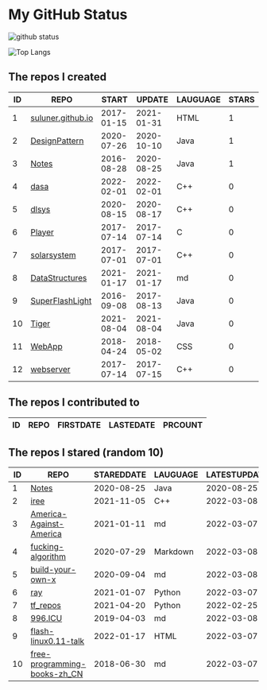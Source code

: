 # My GitHub Status

<img src="https://github-readme-stats-1.yihong0618.vercel.app/api?username=ThaddeusJiang&show_icons=true&&&hide_title=true&count_private=true" alt="github status" />

![Top Langs](https://github-readme-stats-1.yihong0618.vercel.app/api/top-langs/?username=ThaddeusJiang&layout=compact)

<!--START_SECTION:my_github-->
## The repos I created
| ID |                               REPO                                |   START    |   UPDATE   | LAUGUAGE | STARS |
|----|-------------------------------------------------------------------|------------|------------|----------|-------|
|  1 | [suluner.github.io](https://github.com/suluner/suluner.github.io) | 2017-01-15 | 2021-01-31 | HTML     |     1 |
|  2 | [DesignPattern](https://github.com/suluner/DesignPattern)         | 2020-07-26 | 2020-10-10 | Java     |     1 |
|  3 | [Notes](https://github.com/suluner/Notes)                         | 2016-08-28 | 2020-08-25 | Java     |     1 |
|  4 | [dasa](https://github.com/suluner/dasa)                           | 2022-02-01 | 2022-02-01 | C++      |     0 |
|  5 | [dlsys](https://github.com/suluner/dlsys)                         | 2020-08-15 | 2020-08-17 | C++      |     0 |
|  6 | [Player](https://github.com/suluner/Player)                       | 2017-07-14 | 2017-07-14 | C        |     0 |
|  7 | [solarsystem](https://github.com/suluner/solarsystem)             | 2017-07-01 | 2017-07-01 | C++      |     0 |
|  8 | [DataStructures](https://github.com/suluner/DataStructures)       | 2021-01-17 | 2021-01-17 | md       |     0 |
|  9 | [SuperFlashLight](https://github.com/suluner/SuperFlashLight)     | 2016-09-08 | 2017-08-13 | Java     |     0 |
| 10 | [Tiger](https://github.com/suluner/Tiger)                         | 2021-08-04 | 2021-08-04 | Java     |     0 |
| 11 | [WebApp](https://github.com/suluner/WebApp)                       | 2018-04-24 | 2018-05-02 | CSS      |     0 |
| 12 | [webserver](https://github.com/suluner/webserver)                 | 2017-07-14 | 2017-07-15 | C++      |     0 |

## The repos I contributed to
| ID | REPO | FIRSTDATE | LASTEDATE | PRCOUNT |
|----|------|-----------|-----------|---------|

## The repos I stared (random 10)
| ID |                                           REPO                                            | STAREDDATE | LAUGUAGE | LATESTUPDATE |
|----|-------------------------------------------------------------------------------------------|------------|----------|--------------|
|  1 | [Notes](https://github.com/suluner/Notes)                                                 | 2020-08-25 | Java     | 2020-08-25   |
|  2 | [iree](https://github.com/google/iree)                                                    | 2021-11-05 | C++      | 2022-03-08   |
|  3 | [America-Against-America](https://github.com/zealotCE/America-Against-America)            | 2021-01-11 | md       | 2022-03-07   |
|  4 | [fucking-algorithm](https://github.com/labuladong/fucking-algorithm)                      | 2020-07-29 | Markdown | 2022-03-08   |
|  5 | [build-your-own-x](https://github.com/danistefanovic/build-your-own-x)                    | 2020-09-04 | md       | 2022-03-08   |
|  6 | [ray](https://github.com/ray-project/ray)                                                 | 2021-01-07 | Python   | 2022-03-07   |
|  7 | [tf_repos](https://github.com/lambdaji/tf_repos)                                          | 2021-04-20 | Python   | 2022-02-25   |
|  8 | [996.ICU](https://github.com/996icu/996.ICU)                                              | 2019-04-03 | md       | 2022-03-08   |
|  9 | [flash-linux0.11-talk](https://github.com/sunym1993/flash-linux0.11-talk)                 | 2022-01-17 | HTML     | 2022-03-07   |
| 10 | [free-programming-books-zh_CN](https://github.com/justjavac/free-programming-books-zh_CN) | 2018-06-30 | md       | 2022-03-07   |

<!--END_SECTION:my_github-->